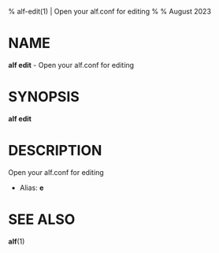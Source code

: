 % alf-edit(1) | Open your alf.conf for editing
% 
% August 2023

NAME
==================================================

**alf edit** - Open your alf.conf for editing

SYNOPSIS
==================================================

**alf edit**

DESCRIPTION
==================================================

Open your alf.conf for editing

- Alias: **e**

SEE ALSO
==================================================

**alf**(1)



